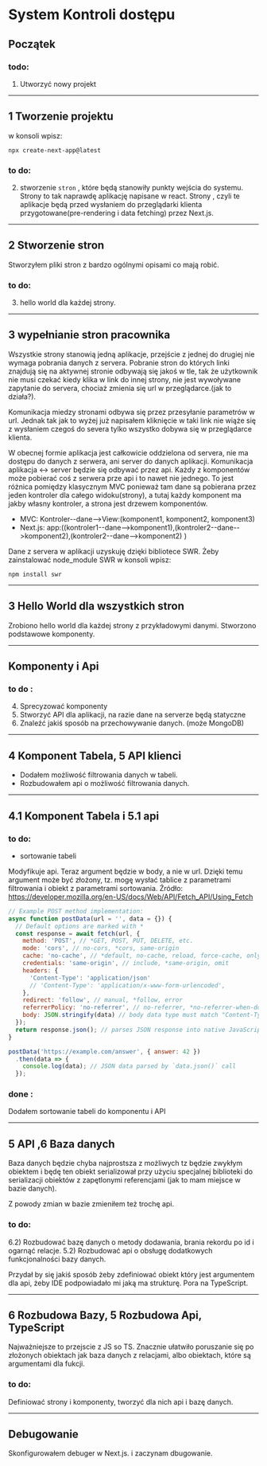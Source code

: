 # System Kontroli dostępu
## Początek
### todo:
1) Utworzyć nowy projekt
***
## 1 Tworzenie projektu
w konsoli wpisz: 
```
npx create-next-app@latest
```
### to do:
2) stworzenie `stron` , które będą stanowiły punkty wejścia do systemu. Strony to tak naprawdę aplikację napisane w react. Strony , czyli te aplikacje będą przed wysłaniem do przeglądarki klienta przygotowane(pre-rendering i data fetching) przez Next.js.
***
## 2 Stworzenie stron
Stworzyłem pliki stron z bardzo ogólnymi opisami co mają robić.

### to do:
3) hello world dla każdej strony.
***
## 3 wypełnianie stron pracownika
Wszystkie strony stanowią jedną aplikacje, przejście z jednej do drugiej nie wymaga pobrania danych z servera. Pobranie stron do których linki znajdują się na aktywnej stronie odbywają się jakoś w tle, tak że użytkownik nie musi czekać kiedy klika w link do innej strony, nie jest wywoływane zapytanie do servera, chociaż zmienia się url w przeglądarce.(jak to działa?).

Komunikacja miedzy stronami odbywa się przez przesyłanie parametrów w url. Jednak tak jak to wyżej już napisałem kliknięcie w taki link nie wiąże się z wysłaniem czegoś do severa tylko wszystko dobywa się w przeglądarce klienta.

W obecnej formie aplikacja jest całkowicie oddzielona od servera, nie ma dostępu do danych z serwera, ani server do danych aplikacji. Komunikacja aplikacja <-> server będzie się odbywać przez api. Każdy z komponentów może pobierać coś z serwera prze api i to nawet nie jednego. To jest różnica pomiędzy klasycznym MVC ponieważ tam dane są pobierana przez jeden kontroler dla całego widoku(strony), a tutaj każdy komponent ma jakby własny kontroler, a strona jest drzewem komponentów. 


* MVC: Kontroler--dane-->View:(komponent1, komponent2, komponent3)
* Next.js: app:((kontroler1--dane-->komponent1),(kontroler2--dane-->komponent2),(kontroler2--dane-->komponent2) )

Dane z servera w aplikacji uzyskuję dzięki bibliotece SWR. Żeby zainstalować node_module SWR w konsoli wpisz:
```
npm install swr
```
***
## 3 Hello World dla wszystkich stron
Zrobiono hello world dla każdej strony z przykładowymi danymi. Stworzono podstawowe komponenty.

***
## Komponenty i Api
### to do :
4) Sprecyzować komponenty
5) Stworzyć API dla aplikacji, na razie dane na serverze będą statyczne
6) Znaleźć jakiś sposób na przechowywanie danych. (może MongoDB)

***
## 4 Komponent Tabela, 5 API klienci
* Dodałem możliwość filtrowania danych w tabeli.
* Rozbudowałem api o możliwość filtrowania danych.
***

## 4.1 Komponent Tabela i 5.1 api
### to do:
* sortowanie tabeli 

Modyfikuje api. Teraz argument będzie w body, a nie w url. Dzięki temu argument może być złożony, tz. mogę wysłać tablice z parametrami filtrowania i obiekt z parametrami sortowania.
Źródło: https://developer.mozilla.org/en-US/docs/Web/API/Fetch_API/Using_Fetch

```js
// Example POST method implementation:
async function postData(url = '', data = {}) {
  // Default options are marked with *
  const response = await fetch(url, {
    method: 'POST', // *GET, POST, PUT, DELETE, etc.
    mode: 'cors', // no-cors, *cors, same-origin
    cache: 'no-cache', // *default, no-cache, reload, force-cache, only-if-cached
    credentials: 'same-origin', // include, *same-origin, omit
    headers: {
      'Content-Type': 'application/json'
      // 'Content-Type': 'application/x-www-form-urlencoded',
    },
    redirect: 'follow', // manual, *follow, error
    referrerPolicy: 'no-referrer', // no-referrer, *no-referrer-when-downgrade, origin, origin-when-cross-origin, same-origin, strict-origin, strict-origin-when-cross-origin, unsafe-url
    body: JSON.stringify(data) // body data type must match "Content-Type" header
  });
  return response.json(); // parses JSON response into native JavaScript objects
}

postData('https://example.com/answer', { answer: 42 })
  .then(data => {
    console.log(data); // JSON data parsed by `data.json()` call
  });
```

### done :
Dodałem sortowanie tabeli do komponentu i API
***

## 5 API ,6 Baza danych
Baza danych będzie chyba najprostsza z możliwych tz będzie zwykłym obiektem i będę ten obiekt serializował przy użyciu specjalnej biblioteki do serializacji obiektów z zapętlonymi referencjami (jak to mam miejsce w bazie danych). 

Z powody zmian w bazie zmieniłem też trochę api.

### to do:
6.2) Rozbudować bazę danych o metody dodawania, brania rekordu po id i ogarnąć relacje.
5.2) Rozbudować api o obsługę dodatkowych funkcjonalności bazy danych.

Przydał by się jakiś sposób żeby zdefiniować obiekt który jest argumentem dla api, 
żeby IDE podpowiadało mi jaką ma strukturę. Pora na TypeScript.
***

## 6 Rozbudowa Bazy, 5 Rozbudowa Api, TypeScript

Najważniejsze to przejscie z JS so TS. Znacznie ułatwiło poruszanie się po złożonych obiektach jak baza danych z relacjami, albo obiektach, które są argumentami dla fukcji.

### to do:
Definiować strony i komponenty, tworzyć dla nich api i bazę danych.

***
## Debugowanie
Skonfigurowałem debuger w Next.js. i zaczynam dbugowanie. 





